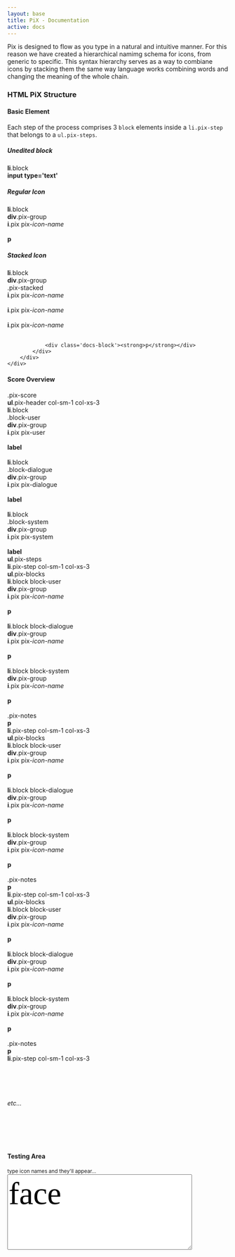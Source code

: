 ```yaml
---
layout: base
title: PiX - Documentation
active: docs
---
```


<p>Pix is designed to flow as you type in a natural and intuitive manner. For this reason we have created a hierarchical namimg schema for icons, from generic to specific. This syntax hierarchy serves as a way to combiane icons by stacking them the same way language works combining words and changing the meaning of the whole chain.</p>

<h3>HTML PiX Structure</h3>
<h4>Basic Element</h4>
Each step of the process comprises 3 <code>block</code> elements inside a <code>li.pix-step</code> that belongs to a <code>ul.pix-steps</code>.
<div class='row'>
	<div class='col-md-2'>
		<h5>Unedited block</h5>
		<div class='docs-block'>
			<strong>li</strong>.block<br>
			<div class='docs-block docs-bk'>
				<strong>input type='text'</strong>
			</div>
		</div>
	</div>
	<div class='col-md-2'>
		<h5>Regular Icon</h5>
		<div class='docs-block'>
			<strong>li</strong>.block<br>
			<div class='docs-block docs-bk'>
				<strong>div</strong>.pix-group<br>
				<div class='docs-block'>
					<strong>i</strong>.pix pix-<em>icon-name</em><br>
				</div><br>
				<div class='docs-block'>
					<strong>p</strong><br>
				</div>
			</div>
		</div>
	</div>
		<div class='col-md-2'>
		<h5>Stacked Icon</h5>
		<div class='docs-block'>
			<strong>li</strong>.block<br>
			<div class='docs-block docs-bk'>
				<strong>div</strong>.pix-group<br>
				<div class='docs-block'>
					.pix-stacked<br>
					<div class='docs-block'><strong>i</strong>.pix pix-<em>icon-name</em></div><br>
					<div class='docs-block'><strong>i</strong>.pix pix-<em>icon-name</em></div><br>
					<div class='docs-block'><strong>i</strong>.pix pix-<em>icon-name</em></div><br>
				</div>
				
				<div class='docs-block'><strong>p</strong></div>
			</div>
		</div>
	</div>
</div>

<h4>Score Overview</h4>
<div class='docs-block'>
	.pix-score<br>
	<div class='docs-block docs-bk'>
		<strong>ul</strong>.pix-header col-sm-1 col-xs-3<br>
		<div class='docs-block docs-bk'>
			<strong>li</strong>.block<br>
			.block-user<br>
			<div class='docs-block docs-bk'>
				<strong>div</strong>.pix-group<br>
				<div class='docs-block docs-bk'><strong>i</strong>.pix pix-user</div><br>
				<div class='docs-block docs-bk'><strong>label</strong></div>
			</div>
		</div><br>
		<div class='docs-block docs-bk'>
			<strong>li</strong>.block<br>
			.block-dialogue<br>
			<div class='docs-block docs-bk'>
				<strong>div</strong>.pix-group<br>
				<div class='docs-block docs-bk'><strong>i</strong>.pix pix-dialogue</div><br>
				<div class='docs-block docs-bk'><strong>label</strong></div>
			</div>
		</div><br>
		<div class='docs-block docs-bk'>
			<strong>li</strong>.block<br>
			.block-system<br>
			<div class='docs-block docs-bk'>
				<strong>div</strong>.pix-group<br>
				<div class='docs-block docs-bk'><strong>i</strong>.pix pix-system</div><br>
				<div class='docs-block docs-bk'><strong>label</strong></div>
			</div>
		</div>
	</div>
	<div class='docs-block'>
		<strong>ul</strong>.pix-steps<br>
		<div class='docs-block'>
			<strong>li</strong>.pix-step col-sm-1 col-xs-3<br>
			<div class='docs-block'>
				<strong>ul</strong>.pix-blocks<br>
				<div class='docs-block'>
					<strong>li</strong>.block block-user<br>
					<div class='docs-block'>
						<strong>div</strong>.pix-group<br>
						<div class='docs-block'><strong>i</strong>.pix pix-<em>icon-name</em></div><br>
						<div class='docs-block'><strong>p</strong></div>
					</div>
				</div><br>
				<div class='docs-block'>
					<strong>li</strong>.block block-dialogue<br>
					<div class='docs-block'>
						<strong>div</strong>.pix-group<br>
						<div class='docs-block'><strong>i</strong>.pix pix-<em>icon-name</em></div><br>
						<div class='docs-block'><strong>p</strong></div>
					</div>
				</div><br>
				<div class='docs-block'>
					<strong>li</strong>.block block-system<br>
					<div class='docs-block'>
						<strong>div</strong>.pix-group<br>
						<div class='docs-block'><strong>i</strong>.pix pix-<em>icon-name</em></div><br>
						<div class='docs-block'><strong>p</strong></div>
					</div>
				</div><br>
				<div class='docs-block'>
					.pix-notes<br>
					<div class='docs-block'><strong>p</strong>
					</div>
				</div>
			</div>
		</div>
		<div class='docs-block'>
			<strong>li</strong>.pix-step col-sm-1 col-xs-3<br>
			<div class='docs-block'>
				<strong>ul</strong>.pix-blocks<br>
				<div class='docs-block'>
					<strong>li</strong>.block block-user<br>
					<div class='docs-block'>
						<strong>div</strong>.pix-group<br>
						<div class='docs-block'><strong>i</strong>.pix pix-<em>icon-name</em></div><br>
						<div class='docs-block'><strong>p</strong></div>
					</div>
				</div><br>
				<div class='docs-block'>
					<strong>li</strong>.block block-dialogue<br>
					<div class='docs-block'>
						<strong>div</strong>.pix-group<br>
						<div class='docs-block'><strong>i</strong>.pix pix-<em>icon-name</em></div><br>
						<div class='docs-block'><strong>p</strong></div>
					</div>
				</div><br>
				<div class='docs-block'>
					<strong>li</strong>.block block-system<br>
					<div class='docs-block'>
						<strong>div</strong>.pix-group<br>
						<div class='docs-block'><strong>i</strong>.pix pix-<em>icon-name</em></div><br>
						<div class='docs-block'><strong>p</strong></div>
					</div>
				</div><br>
				<div class='docs-block'>
					.pix-notes<br>
					<div class='docs-block'><strong>p</strong>
					</div>
				</div>
			</div>
		</div>
		<div class='docs-block'>
			<strong>li</strong>.pix-step col-sm-1 col-xs-3<br>
			<div class='docs-block'>
				<strong>ul</strong>.pix-blocks<br>
				<div class='docs-block'>
					<strong>li</strong>.block block-user<br>
					<div class='docs-block'>
						<strong>div</strong>.pix-group<br>
						<div class='docs-block'><strong>i</strong>.pix pix-<em>icon-name</em></div><br>
						<div class='docs-block'><strong>p</strong></div>
					</div>
				</div><br>
				<div class='docs-block'>
					<strong>li</strong>.block block-dialogue<br>
					<div class='docs-block'>
						<strong>div</strong>.pix-group<br>
						<div class='docs-block'><strong>i</strong>.pix pix-<em>icon-name</em></div><br>
						<div class='docs-block'><strong>p</strong></div>
					</div>
				</div><br>
				<div class='docs-block'>
					<strong>li</strong>.block block-system<br>
					<div class='docs-block'>
						<strong>div</strong>.pix-group<br>
						<div class='docs-block'><strong>i</strong>.pix pix-<em>icon-name</em></div><br>
						<div class='docs-block'><strong>p</strong></div>
					</div>
				</div><br>
				<div class='docs-block'>
					.pix-notes<br>
					<div class='docs-block'><strong>p</strong>
					</div>
				</div>
			</div>
		</div>
		<div class='docs-block'>
			<strong>li</strong>.pix-step col-sm-1 col-xs-3<br>
			<br>
			<br>
			<br>
			<br>
			<br>
			<em>etc...</em>
			<br>
			<br>
			<br>
			<br>
			<br>
			<br>
		</div>
	</div>
</div>

<h4>Testing Area</h4>
<small>type icon names and they'll appear...</small><br>
<textarea cols='10' style='font-family:PiX; font-size: 72px'>
face
</textarea>